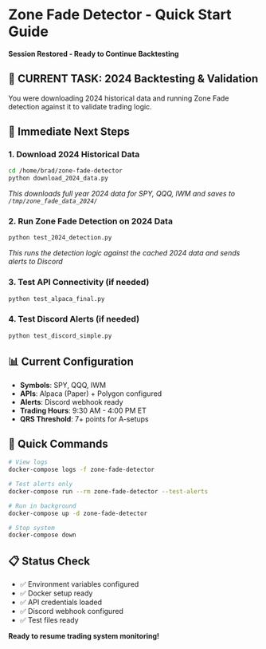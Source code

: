 # Zone Fade Detector - Quick Start Guide
**Session Restored - Ready to Continue Backtesting**

## 🎯 **CURRENT TASK: 2024 Backtesting & Validation**

You were downloading 2024 historical data and running Zone Fade detection against it to validate trading logic.

## 🚀 Immediate Next Steps

### 1. Download 2024 Historical Data
```bash
cd /home/brad/zone-fade-detector
python download_2024_data.py
```
*This downloads full year 2024 data for SPY, QQQ, IWM and saves to `/tmp/zone_fade_data_2024/`*

### 2. Run Zone Fade Detection on 2024 Data
```bash
python test_2024_detection.py
```
*This runs the detection logic against the cached 2024 data and sends alerts to Discord*

### 3. Test API Connectivity (if needed)
```bash
python test_alpaca_final.py
```

### 4. Test Discord Alerts (if needed)
```bash
python test_discord_simple.py
```

## 📊 Current Configuration
- **Symbols**: SPY, QQQ, IWM
- **APIs**: Alpaca (Paper) + Polygon configured
- **Alerts**: Discord webhook ready
- **Trading Hours**: 9:30 AM - 4:00 PM ET
- **QRS Threshold**: 7+ points for A-setups

## 🔧 Quick Commands
```bash
# View logs
docker-compose logs -f zone-fade-detector

# Test alerts only
docker-compose run --rm zone-fade-detector --test-alerts

# Run in background
docker-compose up -d zone-fade-detector

# Stop system
docker-compose down
```

## 📋 Status Check
- ✅ Environment variables configured
- ✅ Docker setup ready
- ✅ API credentials loaded
- ✅ Discord webhook configured
- ✅ Test files ready

**Ready to resume trading system monitoring!**